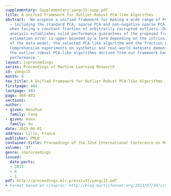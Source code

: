 ```yaml
---
supplementary: Supplementary:yangc15-supp.pdf
title: A Unified Framework for Outlier-Robust PCA-like Algorithms
abstract: 'We propose a unified framework for making a wide range of PCA-like algorithms
  – including the standard PCA, sparse PCA and non-negative sparse PCA, etc. – robust
  when facing a constant fraction of arbitrarily corrupted outliers. Our theoretic
  analysis establishes solid performance guarantees of the proposed framework: its
  estimation error is upper bounded by a term depending on the intrinsic parameters
  of the data model, the selected PCA-like algorithm and the fraction of outliers.
  Comprehensive experiments on synthetic and real-world datasets demonstrate that
  the outlier-robust PCA-like algorithms derived from our framework have outstanding
  performance.'
layout: inproceedings
series: Proceedings of Machine Learning Research
id: yangc15
month: 0
tex_title: A Unified Framework for Outlier-Robust PCA-like Algorithms
firstpage: 484
lastpage: 493
page: 484-493
sections: 
author:
- given: Wenzhuo
  family: Yang
- given: Huan
  family: Xu
date: 2015-06-01
address: Lille, France
publisher: PMLR
container-title: Proceedings of the 32nd International Conference on Machine Learning
volume: '37'
genre: inproceedings
issued:
  date-parts:
  - 2015
  - 6
  - 1
pdf: http://proceedings.mlr.press/v37/yangc15.pdf
# Format based on citeproc: http://blog.martinfenner.org/2013/07/30/citeproc-yaml-for-bibliographies/
---
```

